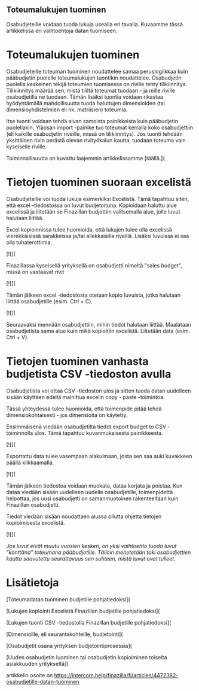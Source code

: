 ## Toteumalukujen tuominen

Osabudjeteille voidaan tuoda lukuja usealla eri tavalla. Kuvaamme tässä artikkelissa eri vaihtoehtoja datan tuomiseen.

# Toteumalukujen tuominen

Osabudjeteille toteuman tuominen noudattelee samaa peruslogiikkaa kuin pääbudjetin puolelle toteumalukujen tuontikin noudattelee. Osabudjetin puolella keskeinen tekijä toteumien tuomisessa on riville tehty tilikiinnitys. Tilikiinnitys määrää sen, mistä tililtä toteumat tuodaan - ja mille riville osabudjetilla ne tuodaan. Tämän lisäksi tuontia voidaan rikastaa hyödyntämällä mahdollisuutta tuoda haluttujen dimensioiden (tai dimensioyhdistelmien eli nk. matriisien) toteumia.

Itse tuonti voidaan tehdä aivan samoista painikkeista kuin pääbudjetin puolellakin. Yläosan import -painike tuo toteumat kerralla koko osabudjettiin (eli kaikille osabudjetin riveille, missä on tilikiinnitys). Jos tuonti tehdään yksittäisen rivin perästä olevan rivityökalun kautta, tuodaan toteuma vain kyseiselle riville.

Toiminnallisuutta on kuvattu laajemmin artikkelissamme [täällä.]( 

# Tietojen tuominen suoraan excelistä

Osabudjeteille voi tuoda lukuja esimerkiksi Excelistä. Tämä tapahtuu siten, että excel –tiedostossa on luvut budjetoituna. Kopioidaan haluttu alue excelissä ja liitetään se Finazillan budjettiin valitsemalla alue, jolle luvut halutaan liittää.

Excel kopioinnissa tulee huomioida, että lukujen tulee olla excelissä vierekkäisissä sarakkeissa ja/tai allekkaisilla riveillä. Lisäksi luvuissa ei saa olla tuhaterottimia.

[![](

Finazillassa kyseisellä yrityksellä on osabudjetti nimeltä "sales budget", missä on vastaavat rivit

[![](

Tämän jälkeen excel -tiedostosta otetaan kopio luvuista, jotka halutaan liittää osabudjetille (esim. Ctrl + C).

[![](

Seuraavaksi mennään osabudjettiin, mihin tiedot halutaan liittää. Maalataan osabudjetista sama alue kuin mikä kopioitiin excelistä. Liitetään data (esim. Ctrl + V).

# Tietojen tuominen vanhasta budjetista CSV -tiedoston avulla

Osabudjetista voi ottaa CSV -tiedoston ulos ja sitten tuoda datan uudelleen sisään käyttäen edellä mainittua excelin copy - paste -toimintoa.

Tässä yhteydessä tulee huomioida, että toimenpide pitää tehdä dimensiokohtaisesti - jos dimensioita on käytetty.

Ensimmäisenä viedään osabudjetilta tiedot export budget to CSV -toiminnolla ulos. Tämä tapahtuu kuvanmukaisesta painikkeesta.

[![](

Exportattu data tulee vasempaan alakulmaan, josta sen saa auki kuvakkeen päällä klikkaamalla.

[![](

Tämän jälkeen tiedostoa voidaan muokata, dataa korjata ja poistaa. Kun dataa viedään sisään uudelleen uudelle osabudjetille, toimenpidettä helpottaa, jos uusi osabudjetti on samanmuotoinen rakenteeltaan kuin Finazillan osabudjetti.

Tiedot viedään sisään noudattaen alussa ollutta ohjetta tietojen kopioimisesta excelistä.

[![](

*Jos luvut eivät muutu vuosien kesken, on yksi vaihtoehto tuoda luvut "könttänä" toteumana pääbudjetille. Tällöin menetetään toki osabudjettien kautta saavutettu seurattavuus sen suhteen, mistä luvut ovat tulleet.* 

# Lisätietoja

[Toteumadatan tuominen budjetille pohjatiedoksi](

[Lukujen kopiointi Excelistä Finazillan budjetille pohjatiedoksi](

[Lukujen tuonti CSV -tiedostolla Finazillan budjetille pohjatiedoksi](

[Dimensioille, eli seurantakohteille, budjetointi](

[Osabudjetit osana yrityksen budjetointiprosessia](

[Uuden osabudjetin luominen tai osabudjetin kopioiminen toiselta asiakkuuden yritykseltä](



artikkelin osoite on https://intercom.help/finazilla/fi/articles/4472382-osabudjetille-datan-tuominen

